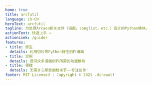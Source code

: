 ```yaml
---
home: true
title: arcfutil
language: zh-CN
heroText: arcfutil
tagline: 为处理Arcaea相关文件（谱面，songlist，etc.）设计的Python模块。
actionText: 快速上手 →
actionLink: /guide/
features:
- title: 原生
  details: 利用切片等Python特性创作谱面
- title: 实用
  details: 提供众多谱面创作所需的功能模块
- title: 便捷
  details: 无需关心那些细枝末节——专注创作！
footer: MIT Licensed | Copyright © 2021 .direwolf
---
```

